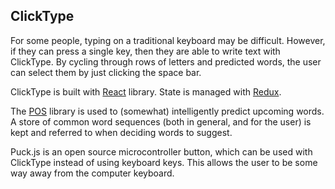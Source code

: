 ## ClickType

For some people, typing on a traditional keyboard may be difficult. However, if they can press a single key, then they are able to write text with ClickType. By cycling through rows of letters and predicted words, the user can select them by just clicking the space bar.

ClickType is built with [React](https://facebook.github.io/react/) library. State is managed with [Redux](http://redux.js.org).

The [POS](https://www.npmjs.com/package/pos) library is used to (somewhat) intelligently predict upcoming words. A store of common word sequences (both in general, and for the user) is kept and referred to when deciding words to suggest.

Puck.js is an open source microcontroller button, which can be used with ClickType instead of using keyboard keys. This allows the user to be some way away from the computer keyboard.